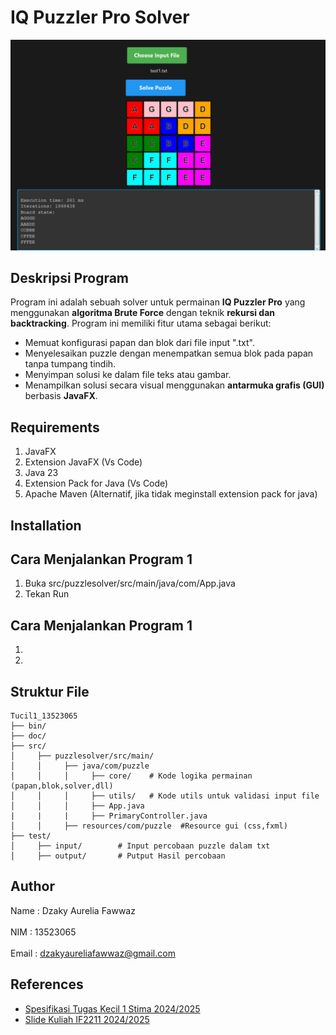 # IQ Puzzler Pro Solver

![IQ Puzzler Pro](doc/iq-puzzle-pro.png)

## Deskripsi Program
Program ini adalah sebuah solver untuk permainan **IQ Puzzler Pro** yang menggunakan **algoritma Brute Force** dengan teknik **rekursi dan backtracking**. Program ini memiliki fitur utama sebagai berikut:

- Memuat konfigurasi papan dan blok dari file input ".txt".
- Menyelesaikan puzzle dengan menempatkan semua blok pada papan tanpa tumpang tindih.
- Menyimpan solusi ke dalam file teks atau gambar.
- Menampilkan solusi secara visual menggunakan **antarmuka grafis (GUI)** berbasis **JavaFX**.


## Requirements

1. JavaFX
2. Extension JavaFX (Vs Code)
3. Java 23
4. Extension Pack for Java (Vs Code)
5. Apache Maven (Alternatif, jika tidak meginstall extension pack for java)


## Installation
## Cara Menjalankan Program 1
1. Buka src/puzzlesolver/src/main/java/com/App.java
2. Tekan Run
## Cara Menjalankan Program 1
1.
2.

## Struktur File
```
Tucil1_13523065
├── bin/
├── doc/
├── src/
│     ├── puzzlesolver/src/main/
│     │     ├── java/com/puzzle
│     │     │     ├── core/    # Kode logika permainan (papan,blok,solver,dll)
│     │     │     ├── utils/   # Kode utils untuk validasi input file
│     │     │     ├── App.java
|     |     |     ├── PrimaryController.java
│     │     ├── resources/com/puzzle  #Resource gui (css,fxml)
├── test/
│     ├── input/        # Input percobaan puzzle dalam txt
│     ├── output/       # Putput Hasil percobaan
```

## Author
Name : Dzaky Aurelia Fawwaz <br>  
NIM : 13523065 <br>  
Email : dzakyaureliafawwaz@gmail.com

## References
- [Spesifikasi Tugas Kecil 1 Stima 2024/2025](https://docs.google.com/document/d/1mVjS4-KAkW5fSEeKMeXJq5lArO8MIAI6a8iZYb2yc0k/edit?tab=t.0)
- [Slide Kuliah IF2211 2024/2025](https://informatika.stei.itb.ac.id/~rinaldi.munir/Stmik/2024-2025/02-Algoritma-Brute-Force-(2025)-Bag1.pdf)